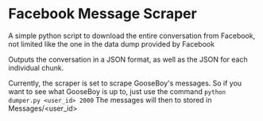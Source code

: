 Facebook Message Scraper
========================

A simple python script to download the entire conversation from Facebook, not limited like the one in the data dump provided by Facebook

Outputs the conversation in a JSON format, as well as the JSON for each individual chunk.

Currently, the scraper is set to scrape GooseBoy's messages. So if you want to see what GooseBoy is up to, just use the command ```python dumper.py <user_id> 2000```
The messages will then to stored in Messages/<user_id>
